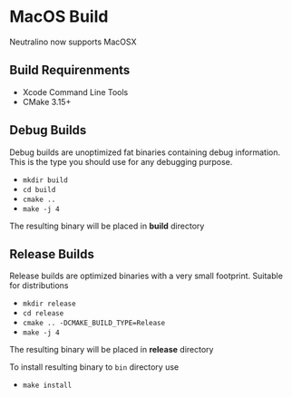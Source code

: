 # MacOS Build

Neutralino now supports MacOSX

## Build Requirenments

- Xcode Command Line Tools
- CMake 3.15+

## Debug Builds

Debug builds are unoptimized fat binaries containing debug information. This is the type you should use for any debugging purpose.

- `mkdir build`
- `cd build`
- `cmake ..`
- `make -j 4`

The resulting binary will be placed in **build** directory

## Release Builds

Release builds are optimized binaries with a very small footprint. Suitable for distributions

- `mkdir release`
- `cd release`
- `cmake .. -DCMAKE_BUILD_TYPE=Release`
- `make -j 4`

The resulting binary will be placed in **release** directory

To install resulting binary to `bin` directory use

- `make install`
